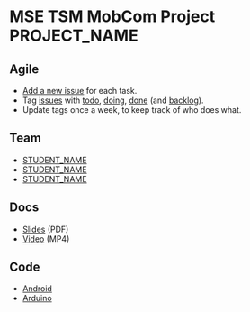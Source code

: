 # MSE TSM MobCom Project PROJECT_NAME

## Agile
* [Add a new issue](../../issues/new) for each task.
* Tag [issues](issues) with [todo](issues?q=is%3Aissue%20state%3Aopen%20label%3Atodo), [doing](issues?q=is%3Aissue%20state%3Aopen%20label%3Adoing), [done](issues?q=is%3Aissue%20state%3Aopen%20label%3Adone) (and [backlog](issues?q=is%3Aissue%20state%3Aopen%20label%3Abacklog)).
* Update tags once a week, to keep track of who does what.

## Team
* [STUDENT_NAME](https://github.com/USER_NAME)
* [STUDENT_NAME](https://github.com/USER_NAME)
* [STUDENT_NAME](https://github.com/USER_NAME)

## Docs
* [Slides](Docs/Slides.pdf) (PDF)
* [Video](Docs/Video.mp4) (MP4)

## Code
* [Android](Android)
* [Arduino](Arduino)
